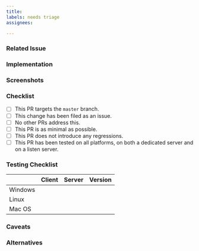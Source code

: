 ```yaml
---
title:
labels: needs triage
assignees:

---
```


### Related Issue
<!-- Number of the issue where this bug was filed -->

### Implementation
<!-- A clear and concise description of what the changes are -->

### Screenshots
<!-- Add screenshots if applicable -->

### Checklist
<!-- You do not have to answer "yes" to all of these to open a pull request -->
- [ ] This PR targets the `master` branch.
- [ ] This change has been filed as an issue.
- [ ] No other PRs address this.
- [ ] This PR is as minimal as possible.
- [ ] This PR does not introduce any regressions.
- [ ] This PR has been tested on all platforms, on both a dedicated server and on a listen server.

### Testing Checklist
<!-- You do not have to answer "yes" to all of these to open a pull request -->
|         |            Client             |            Server             | Version                     |
|---------|:-----------------------------:|:-----------------------------:|-----------------------------|
| Windows | <!-- Built, Tested or N/A --> | <!-- Built, Tested or N/A --> | <!-- e.g. Windows 10 -->    |
|   Linux | <!-- Built, Tested or N/A --> | <!-- Built, Tested or N/A --> | <!-- `uname -vr` output --> |
|  Mac OS | <!-- Built, Tested or N/A --> | <!-- Built, Tested or N/A --> | <!-- e.g. Catalina -->      |

### Caveats
<!-- Any caveats and side effects of this PR -->

### Alternatives
<!-- Alternatives that were considered -->
